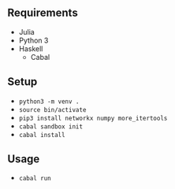 ## Requirements

- Julia
- Python 3
- Haskell
    + Cabal

## Setup

- `python3 -m venv .`
- `source bin/activate`
- `pip3 install networkx numpy more_itertools`
- `cabal sandbox init`
- `cabal install`

## Usage

- `cabal run`
